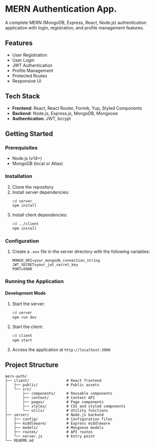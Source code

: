 # MERN Authentication App.

A complete MERN (MongoDB, Express, React, Node.js) authentication application with login, registration, and profile management features.

## Features

- User Registration
- User Login
- JWT Authentication
- Profile Management
- Protected Routes
- Responsive UI

## Tech Stack

- **Frontend**: React, React Router, Formik, Yup, Styled Components
- **Backend**: Node.js, Express.js, MongoDB, Mongoose
- **Authentication**: JWT, bcrypt

## Getting Started

### Prerequisites

- Node.js (v14+)
- MongoDB (local or Atlas)

### Installation

1. Clone the repository
2. Install server dependencies:
   ```bash
   cd server
   npm install
   ```
3. Install client dependencies:
   ```bash
   cd ../client
   npm install
   ```

### Configuration

1. Create a `.env` file in the server directory with the following variables:
   ```
   MONGO_URI=your_mongodb_connection_string
   JWT_SECRET=your_jwt_secret_key
   PORT=5000
   ```

### Running the Application

#### Development Mode

1. Start the server:
   ```bash
   cd server
   npm run dev
   ```

2. Start the client:
   ```bash
   cd client
   npm start
   ```

3. Access the application at `http://localhost:3000`

## Project Structure

```
mern-auth/
├── client/                 # React frontend
│   ├── public/             # Public assets
│   └── src/
│       ├── components/     # Reusable components
│       ├── context/        # Context API
│       ├── pages/          # Page components
│       ├── styles/         # CSS and styled components
│       └── utils/          # Utility functions
├── server/                 # Node.js backend
│   ├── config/             # Configuration files
│   ├── middleware/         # Express middleware
│   ├── models/             # Mongoose models
│   ├── routes/             # API routes
│   └── server.js           # Entry point
└── README.md
```

